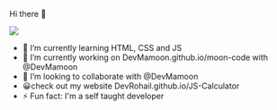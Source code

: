 Hi there 👋

![](https://komarev.com/ghpvc/?username=your-github-username&style=flat-square)
- 🔭 I’m currently learning HTML, CSS and JS
- 🌱 I’m currently working on DevMamoon.github.io/moon-code with @DevMamoon
- 👯 I’m looking to collaborate  with @DevMamoon
- 😀check out my website DevRohail.github.io/JS-Calculator
- ⚡ Fun fact: I'm a self taught developer
